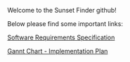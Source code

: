 Welcome to the Sunset Finder github!

Below please find some important links:

  [Software Requirements Specification](http://cs.oswego.edu/~hrose3/SRS.pdf)

  [Gannt Chart - Implementation Plan](https://onedrive.live.com/edit.aspx?resid=B4D19ACC0C862F97!505&ithint=file%2cxlsx&ct=1678328116933&wdOrigin=OFFICECOM-WEB.MAIN.EDGEWORTH) 

